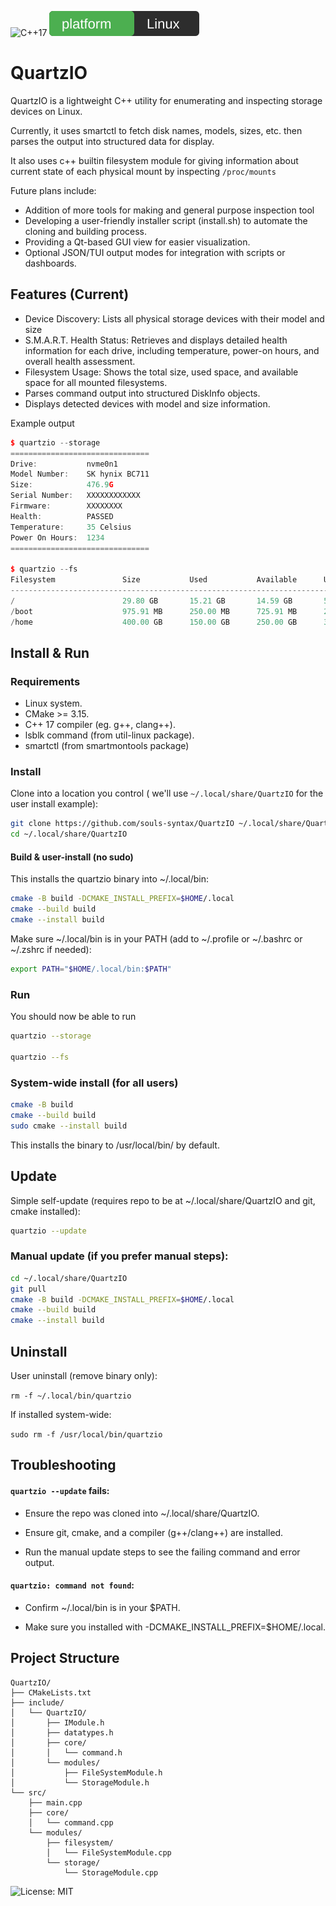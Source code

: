 ![C++17](https://img.shields.io/badge/C%2B%2B-17-blue.svg)
![Platform: Linux](./asset/linux.svg)
# QuartzIO

QuartzIO is a lightweight C++ utility for enumerating and inspecting storage devices on Linux.  

Currently, it uses smartctl to fetch disk names, models, sizes, etc. then parses the output into structured data for display.

It also uses c++ builtin filesystem module for giving information about current state of each physical mount by inspecting `/proc/mounts`

Future plans include: 
* Addition of more tools for making and general purpose inspection tool
* Developing a user-friendly installer script (install.sh) to automate the cloning and building process.
* Providing a Qt-based GUI view for easier visualization.
* Optional JSON/TUI output modes for integration with scripts or dashboards.

## Features (Current)

* Device Discovery: Lists all physical storage devices with their model and size
* S.M.A.R.T. Health Status: Retrieves and displays detailed health information for each drive, including temperature, power-on hours, and overall health assessment.
* Filesystem Usage: Shows the total size, used space, and available space for all mounted filesystems.
* Parses command output into structured DiskInfo objects.
* Displays detected devices with model and size information.

Example output

```cpp
$ quartzio --storage
===============================
Drive:           nvme0n1
Model Number:    SK hynix BC711
Size:            476.9G
Serial Number:   XXXXXXXXXXXX
Firmware:        XXXXXXXX
Health:          PASSED
Temperature:     35 Celsius
Power On Hours:  1234
===============================

$ quartzio --fs
Filesystem               Size           Used           Available      Use%
--------------------------------------------------------------------------------
/                        29.80 GB       15.21 GB       14.59 GB       51%
/boot                    975.91 MB      250.00 MB      725.91 MB      25%
/home                    400.00 GB      150.00 GB      250.00 GB      37%
```

## Install & Run

### Requirements
* Linux system.
* CMake >= 3.15.
* C++ 17 compiler (eg. g++, clang++).
* lsblk command (from util-linux package).
* smartctl (from smartmontools package)
  
### Install

Clone into a location you control ( we'll use `~/.local/share/QuartzIO` for the user install example):
```bash
git clone https://github.com/souls-syntax/QuartzIO ~/.local/share/QuartzIO
cd ~/.local/share/QuartzIO
```
#### Build & user-install (no sudo)

This installs the quartzio binary into ~/.local/bin:

```bash
cmake -B build -DCMAKE_INSTALL_PREFIX=$HOME/.local
cmake --build build
cmake --install build
```

Make sure ~/.local/bin is in your PATH (add to ~/.profile or ~/.bashrc or ~/.zshrc if needed):

```bash
export PATH="$HOME/.local/bin:$PATH"
```

### Run

You should now be able to run

```bash
quartzio --storage

quartzio --fs
```

### System-wide install (for all users)

```bash
cmake -B build
cmake --build build
sudo cmake --install build
```
This installs the binary to /usr/local/bin/ by default.

## Update

Simple self-update (requires repo to be at ~/.local/share/QuartzIO and git, cmake installed):

```bash
quartzio --update
```

### Manual update (if you prefer manual steps):
```bash
cd ~/.local/share/QuartzIO
git pull
cmake -B build -DCMAKE_INSTALL_PREFIX=$HOME/.local
cmake --build build
cmake --install build
```

## Uninstall

User uninstall (remove binary only):

`rm -f ~/.local/bin/quartzio`

If installed system-wide:

`sudo rm -f /usr/local/bin/quartzio`

## Troubleshooting

#### `quartzio --update` fails:
  * Ensure the repo was cloned into ~/.local/share/QuartzIO.

  * Ensure git, cmake, and a compiler (g++/clang++) are installed.

  * Run the manual update steps to see the failing command and error output.

#### `quartzio: command not found`:

  * Confirm ~/.local/bin is in your $PATH.

  * Make sure you installed with -DCMAKE_INSTALL_PREFIX=$HOME/.local.

## Project Structure

```text
QuartzIO/
├── CMakeLists.txt
├── include/
│   └── QuartzIO/
│       ├── IModule.h
│       ├── datatypes.h
│       ├── core/
│       │   └── command.h
│       └── modules/
│           ├── FileSystemModule.h
│           └── StorageModule.h
└── src/
    ├── main.cpp
    ├── core/
    │   └── command.cpp
    └── modules/
        ├── filesystem/
        │   └── FileSystemModule.cpp
        └── storage/
            └── StorageModule.cpp 
```

![License: MIT](https://img.shields.io/badge/License-MIT-green.svg)



